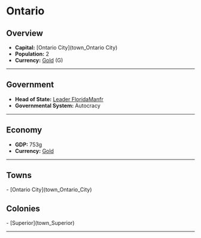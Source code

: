 <!--UNDEDITED FILE, remove this entire line if this file has been edited!-->
# <!--NAME-->Ontario<!--NAME-->

## Overview

- **Capital:** <!--CAPITAL_LINK-->[Ontario City](town_Ontario City)<!--CAPITAL_LINK-->
- **Population:** <!--POPULATION-->2<!--POPULATION-->
- **Currency:** <!--CURRENCY_LINK-->[Gold](currency_Gold)<!--CURRENCY_LINK--> (<!--CURRENCY_ABV-->G<!--CURRENCY_ABV-->)

---

## Government

- **Head of State:** <!--LEADER_TITLE_LINK-->[Leader FloridaManfr](user_FloridaManfr)<!--LEADER_TITLE_LINK-->
- **Governmental System:** <!--GOVERNMENT-->Autocracy<!--GOVERNMENT-->

---

## Economy

- **GDP:** <!--GDP-->753g<!--GDP-->
- **Currency:** <!--CURRENCY_LINK-->[Gold](currency_Gold)<!--CURRENCY_LINK-->

---

## Towns

<!--TOWNS-->- [Ontario City](town_Ontario_City)<!--TOWNS-->

## Colonies

<!--COLONIES-->- [Superior](town_Superior)<!--COLONIES-->

---